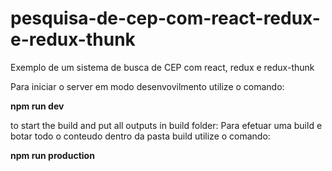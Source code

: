 # pesquisa-de-cep-com-react-redux-e-redux-thunk

Exemplo de um sistema de busca de CEP com react, redux e redux-thunk

Para iniciar o server em modo desenvovilmento utilize o comando:

**npm run dev**

to start the build and put all outputs in build folder:
Para efetuar uma build e botar todo o conteudo dentro da pasta build utilize o comando:

**npm run production**
